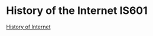 # History of the Internet IS601

[History of Internet](http://historyinternet.eastus.azurecontainer.io)